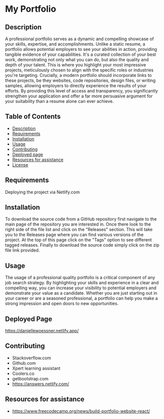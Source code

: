 

  # My Portfolio

  ## Description
A professional portfolio serves as a dynamic and compelling showcase of your skills, expertise, and accomplishments. Unlike a static resume, a portfolio allows potential employers to see your abilities in action, providing tangible evidence of your capabilities. It's a curated collection of your best work, demonstrating not only what you can do, but also the quality and depth of your talent. This is where you highlight your most impressive projects, meticulously chosen to align with the specific roles or industries you're targeting. Crucially, a modern portfolio should incorporate links to these projects, be they websites, code repositories, design files, or writing samples, allowing employers to directly experience the results of your efforts. By providing this level of access and transparency, you significantly strengthen your application and offer a far more persuasive argument for your suitability than a resume alone can ever achieve.


## Table of Contents
  * [Description](#Description)
  * [Requirements](#Requirements)
  * [Installation](#installation)
  * [Usage](#usage)
  * [Contributing](#contributing)
  * [Deployed page](#deployedpage)
  * [Resources for assistance](#resoureceforassistance)
  * [License](#license)

  ## Requirements
Deploying the project via Netlify.com

  ## Installation
To download the source code from a GitHub repository first navigate to the main page of the repository you are interested in. Once there look to the right side of the file list and click on the "Releases" section. This will take you to the Releases page where you can find various versions of the project. At the top of this page click on the "Tags" option to see different tagged releases. Finally to download the source code simply click on the zip file link provided.

  ## Usage
The usage of a professional quality portfolio is a critical component of any job search strategy. By highlighting your skills and experience in a clear and compelling way, you can increase your visibility to potential employers and demonstrate your value as a candidate. Whether you are just starting out in your career or are a seasoned professional, a portfolio can help you make a strong impression and open doors to new opportunities.

## Deployed Page
https://daniellewoessner.netlify.app/

  ## Contributing
  * Stackoverflow.com
  * Github.com
  * Xpert learning assistant
  * Coolers.co
  * getbootstrap.com
  * https://answers.netlify.com/
 
  ## Resources for assistance 
  * https://www.freecodecamp.org/news/build-portfolio-website-react/

 
